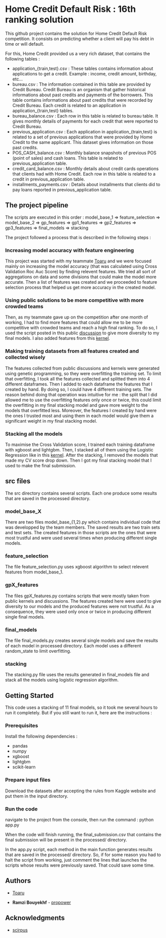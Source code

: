 # Home Credit Default Risk : 16th ranking solution

This github project contains the solution for Home Credit Default Risk competition. It consists on predicting whether a client will pay his debt in time or will default.

For this, Home Credit provided us a very rich dataset, that contains the following tables :
- application_{train,test}.csv : These tables contains information about applications to get a credit. Example : income, credit amount, birthday, etc...
- bureau.csv : The information contained in this table are provided by Credit Bureau. Credit Bureau is an organism that gather historical informations about past credits and payments of the borrowers. This table contains informations about past credits that were recorded by Credit Bureau. Each credit is related to an application in application_{train,test} tables.
- bureau_balance.csv : Each row in this table is related to bureau table. It gives monthly details of payments for each credit that were reported to Credit Bureau.
- previous_application.csv : Each application in application_{train,test} is related to a set of previous applications that were provided by Home Credit to the same applicant. This dataset gives information on those past credits.
- POS_CASH_balance.csv : Monthly balance snapshots of previous POS (point of sales) and cash loans. This table is related to previous_application table.
- credit_card_balance.csv : Monthly details about credit cards operations that clients had with Home Credit. Each row in this table is related to a credit in previous_application table.
- installments_payments.csv : Details about installments that clients did to pay loans reported in previous_application table.

## The project pipeline

The scripts are executed in this order : model_base_1 => feature_selection => model_base_2 => gp_features => gp1_features => gp2_features => gp3_features => final_models => stacking 

The project followed a process that is described in the following steps :

### Increasing model accuracy with feature engineering 
This project was started with my teammate [Toaru](https://www.kaggle.com/marrvolo) and we were focused mainly on increasing the model accuracy (that was calculated using Cross Validation Roc Auc Score) by finding relevent features. We tried all sort of aggregations on data and some divisions that could make the model more accurate. Then a list of features was created and we proceeded to feature selection process that helped us get more accuracy in the created model. 

### Using public solutions to be more competitive with more crowded teams
Then, as my teammate gave up on the competition after one month of working, I had to find more features that could allow me to be more competitive with crowded teams and reach a high final ranking. To do so, I used the script posted in this public [discussion](https://www.kaggle.com/c/home-credit-default-risk/discussion/62983) to give more diversity to my final models. I also added features from this [kernel](https://www.kaggle.com/scirpus/hybrid-jeepy-and-lgb-ii).

### Making training datasets from all features created and collected wisely
The features collected from public discussions and kernels were generated using genetic programming, so they were overfitting the training set. To limit that overfitting, I took all the features collected and splitted them into 4 different dataframes. Then I added to each dataframe the features that I created by hand. By doing so, I could have 4 different training sets. The reason behind doing that operation was intuitive for me : the split that I did allowed me to use the overfitting features only once or twice, this could limit the overfitting in my final stacking model and gave more weight to the models that overfitted less. Moreover, the features I created by hand were the ones I trusted most and using them in each model would give them a significant weight in my final stacking model.

### Stacking all the models 
To maximise the Cross Validation score, I trained each training dataframe with xgboost and lightgbm. Then, I stacked all of them using the Logistic Regression like in this [kernel](https://www.kaggle.com/eliotbarr/stacking-test-sklearn-xgboost-catboost-lightgbm).
After the stacking, I removed the models that made my CV score drop down. Then I got my final stacking model that I used to make the final submission.

## src files
The src directory contains several scripts. Each one produce some results that are saved in the processed directory. 

### model_base_X
There are two files model_base_{1,2}.py which contains individual code that was developped by the team members. The saved results are two train sets and test sets. The created features in those scripts are the ones that were most trustful and were used several times when producing different single models. 

### feature_selection
The file feature_selection.py uses xgboost algorithm to select relevent features from model_base_1. 

### gpX_features
The files gpX_features.py contains scripts that were mostly taken from public kernels and discussions. The features created here were used to give diversity to our models and the produced features were not trustful. As a consequence, they were used only once or twice in producing different single final models.

### final_models
The file final_models.py creates several single models and save the results of each model in processed directory. Each model uses a different random_state to limit overfitting.

### stacking
The stacking.py file uses the results generated in final_models file and stack all the models using logistic regression algorithm.

## Getting Started

This code uses a stacking of 11 final models, so it took me several hours to run it completely. But if you still want to run it, here are the instructions :

### Prerequisites

Install the following dependencies :
- pandas
- numpy
- xgboost
- lightgbm
- scikit-learn

### Prepare input files

Download the datasets after accepting the rules from Kaggle website and put them in the input directory.

### Run the code

navigate to the project from the console, then run the command : python app.py

When the code will finish running, the final_submission.csv that contains the final submission will be present in the processed/ directory.

In the app.py script, each method in the main function generates results that are saved in the processed/ directory. So, if for some reason you had to halt the script from working, just comment the lines that launches the scripts whose results were previously saved. That could save some time.

## Authors

* [Toaru](https://www.kaggle.com/marrvolo)

* **Ramzi Bouyekhf** - [propower](https://www.kaggle.com/propower)

## Acknowledgments

* [scirpus](https://www.kaggle.com/scirpus)
